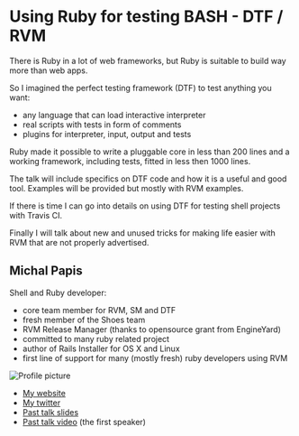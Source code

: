# Using Ruby for testing BASH - DTF / RVM

There is Ruby in a lot of web frameworks, but Ruby is suitable to build way more than web apps.

So I imagined the perfect testing framework (DTF) to test anything you want:

- any language that can load interactive interpreter
- real scripts with tests in form of comments
- plugins for interpreter, input, output and tests

Ruby made it possible to write a pluggable core in less than 200 lines
and a working framework, including tests, fitted in less then 1000 lines.

The talk will include specifics on DTF code and how it is a useful and good tool.
Examples will be provided but mostly with RVM examples.

If there is time I can go into details on using DTF for testing shell projects with Travis CI.

Finally I will talk about new and unused tricks for making life easier with RVM that are not properly advertised.

## Michal Papis

Shell and Ruby developer:

- core team member for RVM, SM and DTF
- fresh member of the Shoes team
- RVM Release Manager (thanks to opensource grant from EngineYard)
- committed to many ruby related project
- author of Rails Installer for OS X and Linux
- first line of support for many (mostly fresh) ruby developers using RVM

![Profile picture](https://github.com/mpapis/call-for-proposals/raw/master/michal_papis-using_ruby_for_testing_bash/profile_picture.jpg)

- [My website](http://niczsoft.com)
- [My twitter](https://twitter.com/#!/mpapis)
- [Past talk slides](https://docs.google.com/present/edit?id=0AQJElqz2-n4QZGQ4dmg4ODlfMjhoZGd6bmZmcw)
- [Past talk video](http://blip.tv/rupy-strongly-dynamic-conference/lightning-talk-session-5949380) (the first speaker)
